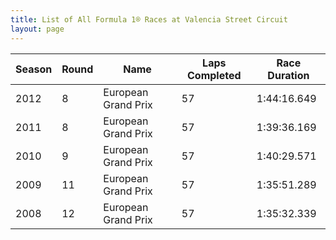 ```yaml
---
title: List of All Formula 1® Races at Valencia Street Circuit
layout: page
---
```



| Season | Round | Name | Laps Completed | Race Duration |
|--|--|--|--|--|
| 2012 | 8 | European Grand Prix | 57 | 1:44:16.649 |
| 2011 | 8 | European Grand Prix | 57 | 1:39:36.169 |
| 2010 | 9 | European Grand Prix | 57 | 1:40:29.571 |
| 2009 | 11 | European Grand Prix | 57 | 1:35:51.289 |
| 2008 | 12 | European Grand Prix | 57 | 1:35:32.339 |


